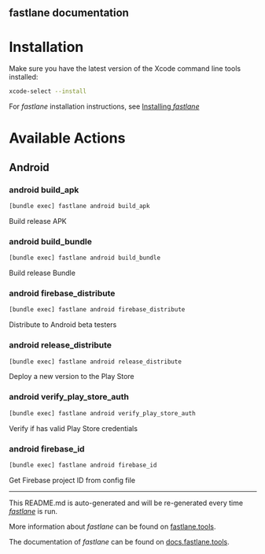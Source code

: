 fastlane documentation
----

# Installation

Make sure you have the latest version of the Xcode command line tools installed:

```sh
xcode-select --install
```

For _fastlane_ installation instructions, see [Installing _fastlane_](https://docs.fastlane.tools/#installing-fastlane)

# Available Actions

## Android

### android build_apk

```sh
[bundle exec] fastlane android build_apk
```

Build release APK

### android build_bundle

```sh
[bundle exec] fastlane android build_bundle
```

Build release Bundle

### android firebase_distribute

```sh
[bundle exec] fastlane android firebase_distribute
```

Distribute to Android beta testers

### android release_distribute

```sh
[bundle exec] fastlane android release_distribute
```

Deploy a new version to the Play Store

### android verify_play_store_auth

```sh
[bundle exec] fastlane android verify_play_store_auth
```

Verify if has valid Play Store credentials

### android firebase_id

```sh
[bundle exec] fastlane android firebase_id
```

Get Firebase project ID from config file

----

This README.md is auto-generated and will be re-generated every time [_fastlane_](https://fastlane.tools) is run.

More information about _fastlane_ can be found on [fastlane.tools](https://fastlane.tools).

The documentation of _fastlane_ can be found on [docs.fastlane.tools](https://docs.fastlane.tools).
